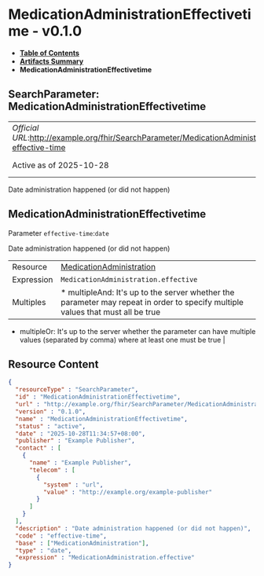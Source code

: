 # MedicationAdministrationEffectivetime - v0.1.0

* [**Table of Contents**](toc.md)
* [**Artifacts Summary**](artifacts.md)
* **MedicationAdministrationEffectivetime**

## SearchParameter: MedicationAdministrationEffectivetime 

| | |
| :--- | :--- |
| *Official URL*:http://example.org/fhir/SearchParameter/MedicationAdministration-effective-time | *Version*:0.1.0 |
| Active as of 2025-10-28 | *Computable Name*:MedicationAdministrationEffectivetime |

 
Date administration happened (or did not happen) 

## MedicationAdministrationEffectivetime

Parameter `effective-time`:`date`

Date administration happened (or did not happen)

| | |
| :--- | :--- |
| Resource | [MedicationAdministration](http://hl7.org/fhir/R4/medicationadministration.html) |
| Expression | `MedicationAdministration.​effective` |
| Multiples | * multipleAnd: It's up to the server whether the parameter may repeat in order to specify multiple values that must all be true
* multipleOr: It's up to the server whether the parameter can have multiple values (separated by comma) where at least one must be true
 |



## Resource Content

```json
{
  "resourceType" : "SearchParameter",
  "id" : "MedicationAdministrationEffectivetime",
  "url" : "http://example.org/fhir/SearchParameter/MedicationAdministration-effective-time",
  "version" : "0.1.0",
  "name" : "MedicationAdministrationEffectivetime",
  "status" : "active",
  "date" : "2025-10-28T11:34:57+08:00",
  "publisher" : "Example Publisher",
  "contact" : [
    {
      "name" : "Example Publisher",
      "telecom" : [
        {
          "system" : "url",
          "value" : "http://example.org/example-publisher"
        }
      ]
    }
  ],
  "description" : "Date administration happened (or did not happen)",
  "code" : "effective-time",
  "base" : ["MedicationAdministration"],
  "type" : "date",
  "expression" : "MedicationAdministration.​effective"
}

```
